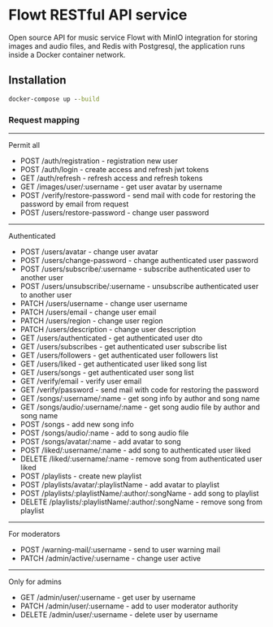 # Flowt RESTful API service

Open source API for music service Flowt with MinIO integration for storing images and audio files, and Redis with Postgresql, the application runs inside a Docker container network.

## Installation
```cmd
docker-compose up --build
```

### Request mapping
___
Permit all
+ POST /auth/registration - registration new user
+ POST /auth/login - create access and refresh jwt tokens
+ GET /auth/refresh - refresh access and refresh tokens
+ GET /images/user/:username - get user avatar by username
+ POST /verify/restore-password - send mail with code for restoring the password by email from request
+ POST /users/restore-password - change user password 
___
Authenticated
+ POST /users/avatar - change user avatar
+ POST /users/change-password - change authenticated user password
+ POST /users/subscribe/:username - subscribe authenticated user to another user
+ POST /users/unsubscribe/:username - unsubscribe authenticated user to another user
+ PATCH /users/username - change user username
+ PATCH /users/email - change user email
+ PATCH /users/region - change user region
+ PATCH /users/description - change user description
+ GET /users/authenticated - get authenticated user dto
+ GET /users/subscribes - get authenticated user subscribe list
+ GET /users/followers - get authenticated user followers list
+ GET /users/liked - get authenticated user liked song list
+ GET /users/songs - get authenticated user song list
+ GET /verify/email - verify user email
+ GET /verify/password - send mail with code for restoring the password
+ GET /songs/:username/:name - get song info by author and song name
+ GET /songs/audio/:username/:name - get song audio file by author and song name
+ POST /songs - add new song info
+ POST /songs/audio/:name - add to song audio file
+ POST /songs/avatar/:name - add avatar to song
+ POST /liked/:username/:name - add song to authenticated user liked
+ DELETE /liked/:username/:name - remove song from authenticated user liked
+ POST /playlists - create new playlist
+ POST /playlists/avatar/:playlistName - add avatar to playlist
+ POST /playlists/:playlistName/:author/:songName - add song to playlist
+ DELETE /playlists/:playlistName/:author/:songName - remove song from playlist
___ 
For moderators
+ POST /warning-mail/:username - send to user warning mail
+ PATCH /admin/active/:username - change user active
___
Only for admins
+ GET /admin/user/:username - get user by username
+ PATCH /admin/user/:username - add to user moderator authority
+ DELETE /admin/user/:username - delete user by username
